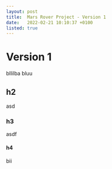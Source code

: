 ```yaml
---
layout: post
title:  Mars Rover Project - Version 1
date:   2022-02-21 10:10:37 +0100
listed: true
---
```

# Version 1

bllilba bluu

## h2
asd
### h3
asdf
#### h4

bii